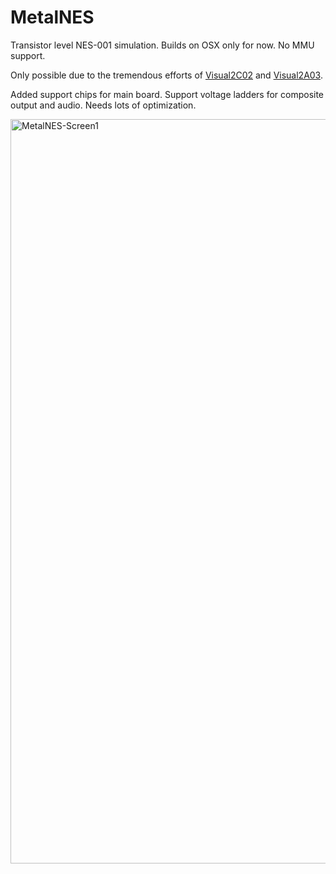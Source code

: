 # MetalNES
Transistor level NES-001 simulation. Builds on OSX only for now. No MMU support.

Only possible due to the tremendous efforts of [Visual2C02](https://wiki.nesdev.org/w/index.php/Visual_2C02) and [Visual2A03](http://www.qmtpro.com/~nes/chipimages/visual2a03/). 

Added support chips for main board. Support voltage ladders for composite output and audio. Needs lots of optimization.

<img width="1191" alt="MetalNES-Screen1" src="https://user-images.githubusercontent.com/904052/155648218-39b8e5b4-b89a-47b0-b9e9-ca1e94e74c80.png">


